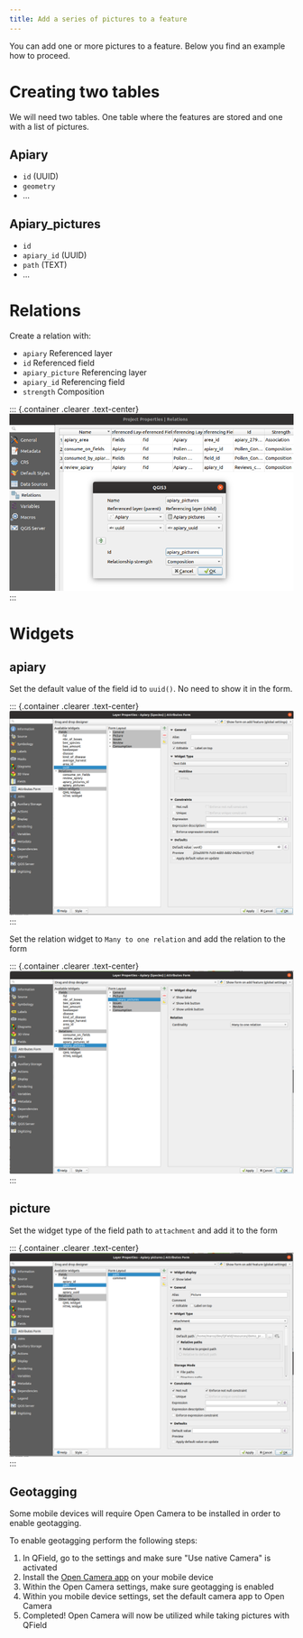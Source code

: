 ```yaml
---
title: Add a series of pictures to a feature
---
```


You can add one or more pictures to a feature. Below you find an example
how to proceed.

Creating two tables
===================

We will need two tables. One table where the features are stored and one
with a list of pictures.

**Apiary**
----------

-   `id` (UUID)
-   `geometry`
-   \...

**Apiary\_pictures**
--------------------

-   `id`
-   `apiary_id` (UUID)
-   `path` (TEXT)
-   \...

Relations
=========

Create a relation with:

-   `apiary` Referenced layer
-   `id` Referenced field
-   `apiary_picture` Referencing layer
-   `apiary_id` Referencing field
-   `strength` Composition

::: {.container .clearer .text-center}
![Relations](../../assets/images/add-1-n-pictures-relations.png)
:::

Widgets
=======

apiary
------

Set the default value of the field id to `uuid()`. No need to show it in
the form.

::: {.container .clearer .text-center}
![widgets](../../assets/images/add-1-n-pictures-widgets_hive.png)
:::

Set the relation widget to `Many to one relation` and add the relation
to the form

::: {.container .clearer .text-center}
![widgets2](../../assets/images/add-1-n-pictures-widgets_hive2.png)
:::

picture
-------

Set the widget type of the field path to `attachment` and add it to the
form

::: {.container .clearer .text-center}
![widget picture](../../assets/images/add-1-n-pictures-widgets_picture.png)
:::

Geotagging
----------

Some mobile devices will require Open Camera to be installed in order to
enable geotagging.

To enable geotagging perform the following steps:

1.  In QField, go to the settings and make sure \"Use native Camera\" is
    activated
2.  Install the [Open Camera
    app](https://play.google.com/store/apps/details?id=net.sourceforge.opencamera&hl=en&gl=US)
    on your mobile device
3.  Within the Open Camera settings, make sure geotagging is enabled
4.  Within you mobile device settings, set the default camera app to
    Open Camera
5.  Completed! Open Camera will now be utilized while taking pictures
    with QField
